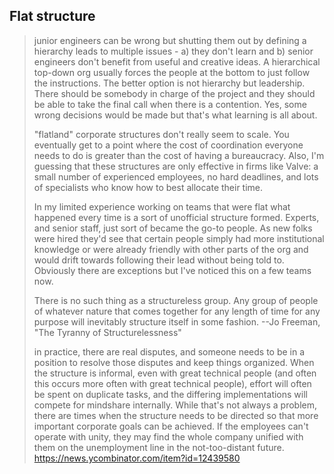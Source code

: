 ## Flat structure

> junior engineers can be wrong but shutting them out by defining a hierarchy leads to multiple issues - a) they don't learn and b) senior engineers don't benefit from useful and creative ideas. A hierarchical top-down org usually forces the people at the bottom to just follow the instructions. The better option is not hierarchy but leadership. There should be somebody in charge of the project and they should be able to take the final call when there is a contention. Yes, some wrong decisions would be made but that's what learning is all about.
>
> "flatland" corporate structures don't really seem to scale. You eventually get to a point where the cost of coordination everyone needs to do is greater than the cost of having a bureaucracy. Also, I'm guessing that these structures are only effective in firms like Valve: a small number of experienced employees, no hard deadlines, and lots of specialists who know how to best allocate their time.
>
> In my limited experience working on teams that were flat what happened every time is a sort of unofficial structure formed. Experts, and senior staff, just sort of became the go-to people. As new folks were hired they'd see that certain people simply had more institutional knowledge or were already friendly with other parts of the org and would drift towards following their lead without being told to. Obviously there are exceptions but I've noticed this on a few teams now.
>
> There is no such thing as a structureless group. Any group of people of whatever nature that comes together for any length of time for any purpose will inevitably structure itself in some fashion. --Jo Freeman, "The Tyranny of Structurelessness"
>
> in practice, there are real disputes, and someone needs to be in a position to resolve those disputes and keep things organized. When the structure is informal, even with great technical people (and often this occurs more often with great technical people), effort will often be spent on duplicate tasks, and the differing implementations will compete for mindshare internally. While that's not always a problem, there are times when the structure needs to be directed so that more important corporate goals can be achieved. If the employees can't operate with unity, they may find the whole company unified with them on the unemployment line in the not-too-distant future.
> https://news.ycombinator.com/item?id=12439580

